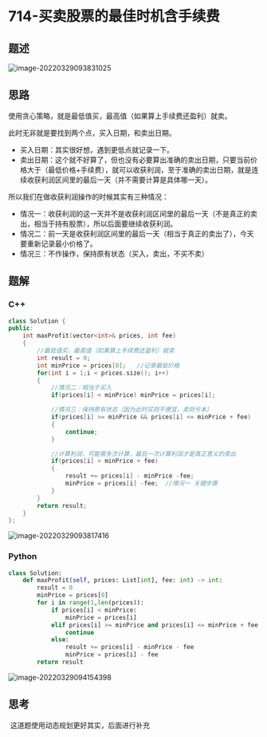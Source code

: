 # 714-买卖股票的最佳时机含手续费

## 题述

![image-20220329093831025](https://happygoing.oss-cn-beijing.aliyuncs.com/img/image-20220329093831025.png)

## 思路

使用贪心策略，就是最低值买，最高值（如果算上手续费还盈利）就卖。

此时无非就是要找到两个点，买入日期，和卖出日期。

- 买入日期：其实很好想，遇到更低点就记录一下。
- 卖出日期：这个就不好算了，但也没有必要算出准确的卖出日期，只要当前价格大于（最低价格+手续费），就可以收获利润，至于准确的卖出日期，就是连续收获利润区间里的最后一天（并不需要计算是具体哪一天）。

所以我们在做收获利润操作的时候其实有三种情况：

- 情况一：收获利润的这一天并不是收获利润区间里的最后一天（不是真正的卖出，相当于持有股票），所以后面要继续收获利润。
- 情况二：前一天是收获利润区间里的最后一天（相当于真正的卖出了），今天要重新记录最小价格了。
- 情况三：不作操作，保持原有状态（买入，卖出，不买不卖）

## 题解

### C++

```C++
class Solution {
public:
    int maxProfit(vector<int>& prices, int fee) 
    {
        //最低值买，最高值（如果算上手续费还盈利）就卖
        int result = 0;
        int minPrice = prices[0];   //记录最低价格
        for(int i = 1;i < prices.size(); i++)
        {
            //情况二：相当于买入
            if(prices[i] < minPrice) minPrice = prices[i];

            //情况三：保持原有状态（因为此时买则不便宜，卖则亏本）
            if(prices[i] >= minPrice && prices[i] <= minPrice + fee)
            {
                continue;
            }

            //计算利润，可能需多次计算，最后一次计算利润才是真正意义的卖出
            if(prices[i] > minPrice + fee)
            {
                result += prices[i] - minPrice -fee;
                minPrice = prices[i] -fee;  //情况一 关键步骤
            }
        }
        return result;
    }
};
```

![image-20220329093817416](https://happygoing.oss-cn-beijing.aliyuncs.com/img/image-20220329093817416.png)

### Python

```python
class Solution:
    def maxProfit(self, prices: List[int], fee: int) -> int:
        result = 0
        minPrice = prices[0]
        for i in range(1,len(prices)):
            if prices[i] < minPrice:
                minPrice = prices[i]
            elif prices[i] >= minPrice and prices[i] <= minPrice + fee:
                continue
            else:
                result += prices[i] - minPrice - fee
                minPrice = prices[i] - fee
        return result
```

![image-20220329094154398](https://happygoing.oss-cn-beijing.aliyuncs.com/img/image-20220329094154398.png)

## 思考

​	这道题使用动态规划更好其实，后面进行补充